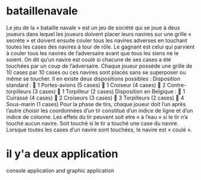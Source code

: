 # bataillenavale
Le jeu de la « bataille navale » est un jeu de société qui se joue à deux joueurs dans lequel les  joueurs doivent placer leurs navires sur une grille « secrète » et doivent ensuite couler tous les  navires adverses en touchant toutes les cases des navires à tour de rôle. Le gagnant est celui qui parvient à couler tous les navires de l’adversaire avant que tous les siens  ne le soient. On dit qu’un navire est coulé si chacune de ses cases a été touchées par un coup de l’adversaire. Chaque joueur possède une grille de 10 cases par 10 cases ou ces navires sont placés sans se  superposer ou même se toucher.
Il en existe deux dispositions possibles :
Disposition standard :
 1 Portes-avions (5 cases)
 1 Croiseur (4 cases)
 2 Contre-torpilleurs (3 cases)
 1 Torpilleur (2 cases)
Disposition en Belgique :
 1 Cuirassé (4 cases)
 2 Croiseurs (3 cases)
 3 Torpilleurs (2 cases)
 4 Sous-marin (1 cases)
Pour la phase de tirs, chaque joueur doit l’un après l’autre choisir les coordonnées d’un tir constitué 
d’un indice de ligne et d’un indice de colonne.
Les effets du tir peuvent soit etre « à l’eau » si le tir n’a touché aucun navire. Soit touché si le tir a 
touché une case du navire.
Lorsque toutes les cases d’un navire sont touchées, le navire est « coulé ».
# il y'a deux application
console application and graphic application 

